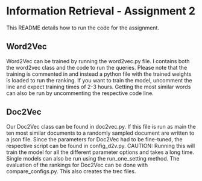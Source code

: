 # Information Retrieval - Assignment 2
This README details how to run the code for the assignment. 
## Word2Vec
Word2Vec can be trained by running the word2vec.py file. I contains both the word2vec class and the code to run the queries.
Please note that the training is commented in and instead a python file with the trained weights is loaded to run the ranking.
If you want to train the model, uncomment the line and expect training times of 2-3 hours. Getting the most similar words can also be run by uncommenting the respective code line.
## Doc2Vec
Our Doc2Vec class can be found in doc2vec.py. If this file is run as main the ten most similar documents to a randomly sampled document are written to a json file.
Since the parameters for Doc2Vec had to be fine-tuned, the respective script can be found in config_d2v.py. CAUTION: Running this will train the model for all the different parameter options and takes a long time.
Single models can also be run using the run_one_setting method. The evaluation of the rankings for Doc2Vec can be done with compare_configs.py. This also creates the trec files.

